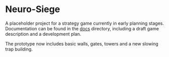 # Neuro-Siege

A placeholder project for a strategy game currently in early planning stages. Documentation can be found in the [docs](docs/) directory, including a draft game description and a development plan.

The prototype now includes basic walls, gates, towers and a new slowing trap building.

